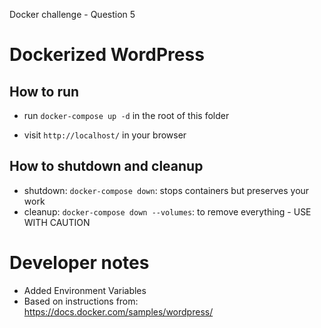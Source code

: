Docker challenge - Question 5

# Dockerized WordPress

## How to run

- run `docker-compose up -d` in the root of this folder

- visit `http://localhost/` in your browser

## How to shutdown and cleanup
- shutdown: `docker-compose down`: stops containers but preserves your work
- cleanup: `docker-compose down --volumes`: to remove everything - USE WITH CAUTION



# Developer notes
- Added Environment Variables
- Based on instructions from: https://docs.docker.com/samples/wordpress/